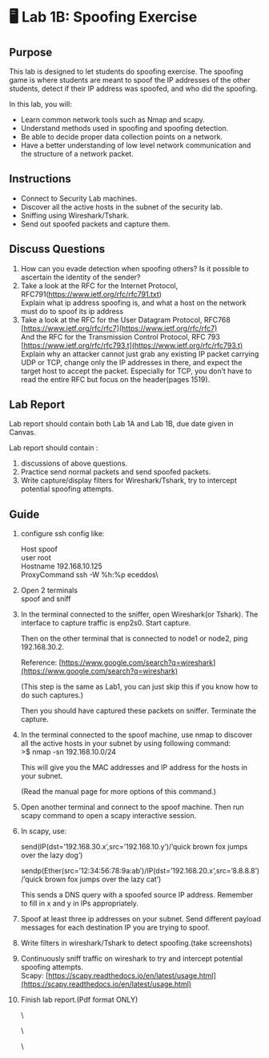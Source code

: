 # 🖥 Lab 1B: Spoofing Exercise

## Purpose

This lab is designed to let students do spoofing exercise. The spoofing game is where students are meant to spoof the IP addresses of the other students, detect if their IP address was spoofed, and who did the spoofing.

In this lab, you will:

* Learn common network tools such as Nmap and scapy.
* Understand methods used in spoofing and spoofing detection.
* Be able to decide proper data collection points on a network.
* Have a better understanding of low level network communication and the structure of a network packet.

## Instructions

* Connect to Security Lab machines.
* Discover all the active hosts in the subnet of the security lab.
* Sniffing using Wireshark/Tshark.
* Send out spoofed packets and capture them.

## Discuss Questions

1. How can you evade detection when spoofing others? Is it possible to ascertain the identity of the sender?&#x20;
2. Take a look at the RFC for the Internet Protocol, RFC791(https://www.ietf.org/rfc/rfc791.txt)\
   Explain what ip address spoofing is, and what a host on the network must do to spoof its ip address
3. Take a look at the RFC for the User Datagram Protocol, RFC768\
   [https://www.ietf.org/rfc/rfc7](https://www.ietf.org/rfc/rfc7) \
   And the RFC for the Transmission Control Protocol, RFC 793\
   [https://www.ietf.org/rfc/rfc793.t](https://www.ietf.org/rfc/rfc793.t) \
   Explain why an attacker cannot just grab any existing IP packet carrying UDP or TCP, change only the IP addresses in there, and expect the target host to accept the packet. Especially for TCP, you don’t have to read the entire RFC but focus on the header(pages 1519).

## Lab Report

Lab report should contain both Lab 1A and Lab 1B, due date given in Canvas.

Lab report should contain :

1. discussions of above questions.
2. Practice send normal packets and send spoofed packets.
3. Write capture/display filters for Wireshark/Tshark, try to intercept potential spoofing attempts.



## Guide

1.  configure ssh config like:

    Host spoof\
    &#x20; user root\
    &#x20; Hostname 192.168.10.125\
    &#x20; ProxyCommand ssh -W %h:%p eceddos\

2. Open 2 terminals\
   spoof and sniff
3.  In the terminal connected to the sniffer, open Wireshark(or Tshark). The interface to capture traffic is enp2s0. Start capture.&#x20;

    Then on the other terminal that is connected to node1 or node2, ping 192.168.30.2.&#x20;

    Reference: [https://www.google.com/search?q=wireshark](https://www.google.com/search?q=wireshark)



    (This step is the same as Lab1, you can just skip this if you know how to do such captures.)

    Then you should have captured these packets on sniffer. Terminate the capture.&#x20;


4.  In the terminal connected to the spoof machine, use nmap to discover all the active hosts in your subnet by using following command:\
    \>$ nmap -sn 192.168.10.0/24

    This will give you the MAC addresses and IP address for the hosts in your subnet.

    (Read the manual page for more options of this command.)
5. Open another terminal and connect to the spoof machine. Then run scapy command to open a scapy interactive session.
6.  In scapy, use:

    send(IP(dst=’192.168.30.x’,src=’192.168.10.y’)/’quick brown fox jumps over the lazy dog’)

    sendp(Ether(src=’12:34:56:78:9a:ab’)/IP(dst=’192.168.20.x’,src=’8.8.8.8’)/’quick brown fox jumps over the lazy cat’)

    This sends a DNS query with a spoofed source IP address. Remember to fill in x and y in IPs appropriately.
7. Spoof at least three ip addresses on your subnet. Send different payload messages for each destination IP you are trying to spoof.
8. Write filters in wireshark/Tshark to detect spoofing.(take screenshots)
9. Continuously sniff traffic on wireshark to try and intercept potential spoofing attempts.\
   Scapy: [https://scapy.readthedocs.io/en/latest/usage.html](https://scapy.readthedocs.io/en/latest/usage.html)
10. Finish lab report.(Pdf format ONLY)

    \


    \


    \
